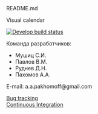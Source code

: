 <!DOCTYPE html><html lang="en"><head><title>index</title></head><meta http-equiv="Content-Type" content="text/html; charset=utf-8"><meta name="viewport" content="width=device-width, initial-scale=1.0, minimum-scale=1.0, maximum-scale=1.0"><meta name="groc-relative-root" content=""><meta name="groc-document-path" content="index"><meta name="groc-project-path" content="README.md"><link rel="stylesheet" type="text/css" media="all" href="assets/style.css"><script type="text/javascript" src="assets/behavior.js"></script><body><div id="meta"><div class="file-path">README.md</div></div><div id="document"><div class="segment"><div class="comments "><div class="wrapper"><p>Visual calendar</p>
<p><a href="https://travis-ci.org/Faverick/trendets"><img src="https://travis-ci.org/Faverick/trendets.svg?branch=feature%2FServer_creating" alt="Develop build status"></a></p>
<p>Команда разработчиков:  </p>
<ul>
<li>Мушиц С.И.</li>
<li>Павлов В.М.</li>
<li>Руднев Д.Н.</li>
<li>Пахомов А.А.</li>
</ul>
<p>E-mail: a.a.pakhomoff@gmail.com</p>
<p><a href="https://trendets.myjetbrains.com/youtrack">Bug tracking</a><br><a href="https://travis-ci.org/Faverick/trendets">Continuous Integration</a></p></div></div></div></div></body></html>